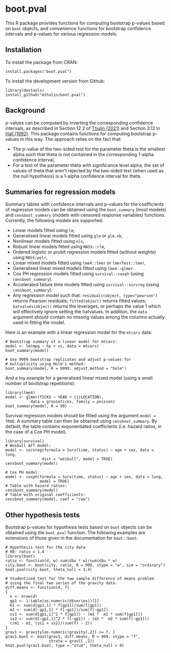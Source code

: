 # boot.pval
This R package provides functions for computing bootstrap p-values based on `boot` objects, and convenience functions for bootstrap confidence intervals and p-values for various regression models.

## Installation
To install the package from CRAN:

```
install.packages("boot.pval")
```

To install the development version from Github:

```
library(devtools)
install_github("mthulin/boot.pval")
```

## Background
p-values can be computed by inverting the corresponding confidence intervals, as described in Section 12.2 of [Thulin (2021)](https://www.modernstatisticswithr.com/mathschap.html#confintequal) and Section 3.12 in [Hall (1992)](https://link.springer.com/book/10.1007/978-1-4612-4384-7). This package contains functions for computing bootstrap p-values in this way. The approach relies on the fact that:

- The p-value of the two-sided test for the parameter theta is the smallest alpha such that theta is not contained in the corresponding 1-alpha confidence interval,
- For a test of the parameter theta with significance level alpha, the set of values of theta that aren't rejected by the two-sided test (when used as the null hypothesis) is a 1-alpha confidence interval for theta.


## Summaries for regression models
Summary tables with confidence intervals and p-values for the coefficients of regression models can be obtained using the `boot_summary` (most models) and `censboot_summary` (models with censored response variables) functions. Currently, the following models are supported:

- Linear models fitted using `lm`,
- Generalised linear models fitted using `glm` or `glm.nb`,
- Nonlinear models fitted using `nls`,
- Robust linear models fitted using `MASS::rlm`,
- Ordered logistic or probit regression models fitted (without weights) using `MASS:polr`,
- Linear mixed models fitted using `lme4::lmer` or `lmerTest::lmer`,
- Generalised linear mixed models fitted using `lme4::glmer`.
- Cox PH regression models fitted using `survival::coxph` (using `censboot_summary`).
- Accelerated failure time models fitted using `survival::survreg` (using `censboot_summary`).
- Any regression model such that: `residuals(object, type="pearson")` returns Pearson residuals; `fitted(object)` returns fitted values; `hatvalues(object)` returns the leverages, or perhaps the value 1 which will effectively ignore setting the hatvalues. In addition, the `data` argument should contain no missing values among the columns actually used in fitting the model.

Here is an example with a linear regression model for the `mtcars` data:

```
# Bootstrap summary of a linear model for mtcars:
model <- lm(mpg ~ hp + vs, data = mtcars)
boot_summary(model)

# Use 9999 bootstrap replicates and adjust p-values for
# multiplicity using Holm's method:
boot_summary(model, R = 9999, adjust.method = "holm")
```

And a toy example for a generalised linear mixed model (using a small number of bootstrap repetitions):

```
library(lme4)
model <- glmer(TICKS ~ YEAR + (1|LOCATION),
           data = grouseticks, family = poisson)
boot_summary(model, R = 99)
```

Survival regression models should be fitted using the argument `model = TRUE`. A summary table can then be obtained using `censboot_summary`. By default, the table contains exponentiated coefficients (i.e. hazard ratios, in the case of a Cox PH model).

```
library(survival)
# Weibull AFT model:
model <- survreg(formula = Surv(time, status) ~ age + sex, data = lung,
                dist = "weibull", model = TRUE)
censboot_summary(model)

# Cox PH model:
model <- coxph(formula = Surv(time, status) ~ age + sex, data = lung,
               model = TRUE)
# Table with hazard ratios:
censboot_summary(model)
# Table with original coefficients:
censboot_summary(model, coef = "raw")
```

## Other hypothesis tests
Bootstrap p-values for hypothesis tests based on `boot` objects can be obtained using the `boot.pval` function. The following examples are extensions of those given in the documentation for `boot::boot`:

```
# Hypothesis test for the city data
# H0: ratio = 1.4
library(boot)
ratio <- function(d, w) sum(d$x * w)/sum(d$u * w)
city.boot <- boot(city, ratio, R = 999, stype = "w", sim = "ordinary")
boot.pval(city.boot, theta_null = 1.4)

# Studentized test for the two sample difference of means problem
# using the final two series of the gravity data.
diff.means <- function(d, f)
{
  n <- nrow(d)
  gp1 <- 1:table(as.numeric(d$series))[1]
  m1 <- sum(d[gp1,1] * f[gp1])/sum(f[gp1])
  m2 <- sum(d[-gp1,1] * f[-gp1])/sum(f[-gp1])
  ss1 <- sum(d[gp1,1]^2 * f[gp1]) - (m1 *  m1 * sum(f[gp1]))
  ss2 <- sum(d[-gp1,1]^2 * f[-gp1]) - (m2 *  m2 * sum(f[-gp1]))
  c(m1 - m2, (ss1 + ss2)/(sum(f) - 2))
}
grav1 <- gravity[as.numeric(gravity[,2]) >= 7, ]
grav1.boot <- boot(grav1, diff.means, R = 999, stype = "f",
                   strata = grav1[ ,2])
boot.pval(grav1.boot, type = "stud", theta_null = 0)
```
